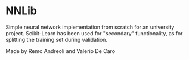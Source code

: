 # NNLib
Simple neural network implementation from scratch for an university project.
Scikit-Learn has been used for "secondary" functionality, as for splitting the training set during validation.

Made by Remo Andreoli and Valerio De Caro

